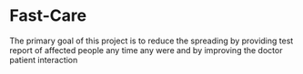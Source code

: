 # Fast-Care
The primary goal of this project is to reduce the spreading by providing test report of affected people any time any were and by improving the doctor patient interaction
